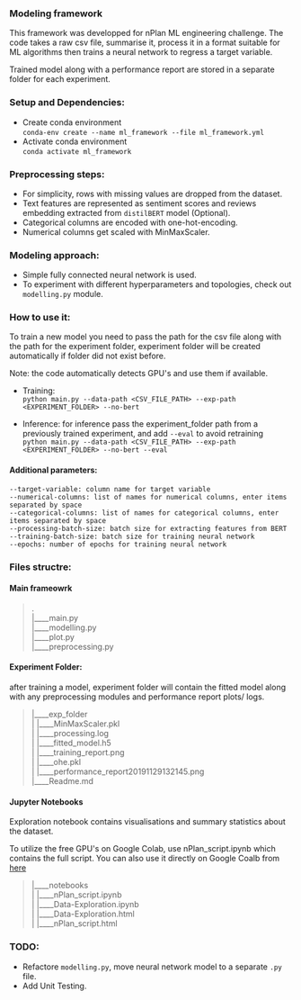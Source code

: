 ### Modeling framework

This framework was developped for nPlan ML engineering challenge. The code takes a raw csv file, summarise it, process it in a format suitable for ML algorithms then trains a neural network to regress a target variable.       

Trained model along with a performance report are stored in a separate folder for each experiment.

### Setup and Dependencies:
- Create conda environment        
`conda-env create --name ml_framework --file ml_framework.yml`
- Activate conda environment        
`conda activate ml_framework`


### Preprocessing steps:       
- For simplicity, rows with missing values are dropped from the dataset.
- Text features are represented as sentiment scores and reviews embedding extracted from `distilBERT` model (Optional).
- Categorical columns are encoded with one-hot-encoding.
- Numerical columns get scaled with MinMaxScaler.



### Modeling approach:
- Simple fully connected neural network is used.
- To experiment with different hyperparameters and topologies, check out `modelling.py` module.




### How to use it:

To train a new model you need to pass the path for the csv file along with the path for the experiment folder, experiment folder will be created automatically if folder did not exist before.

Note: the code automatically detects GPU's and use them if available.

- Training:     
`python main.py --data-path <CSV_FILE_PATH> --exp-path <EXPERIMENT_FOLDER> --no-bert`

- Inference: for inference pass the experiment_folder path from a previously trained experiment, and add `--eval` to avoid retraining        
`python main.py --data-path <CSV_FILE_PATH> --exp-path <EXPERIMENT_FOLDER> --no-bert --eval`

#### Additional parameters:
```
--target-variable: column name for target variable      
--numerical-columns: list of names for numerical columns, enter items separated by space        
--categorical-columns: list of names for categorical columns, enter items separated by space        
--processing-batch-size: batch size for extracting features from BERT        
--training-batch-size: batch size for training neural network
--epochs: number of epochs for training neural network      
```
### Files structre:
#### Main frameowrk
>.      
|____main.py        
|____modelling.py       
|____plot.py        
|____preprocessing.py       

#### Experiment Folder:     
 after training a model, experiment folder will contain the fitted model along with any preprocessing modules and performance report plots/ logs.
>|____exp_folder     
| |____MinMaxScaler.pkl     
| |____processing.log       
| |____fitted_model.h5      
| |____training_report.png      
| |____ohe.pkl      
| |____performance_report20191129132145.png     
|____Readme.md  


#### Jupyter Notebooks
Exploration notebook contains visualisations and summary statistics about the dataset.

To utilize the free GPU's on Google Colab, use nPlan_script.ipynb which contains the full script. You can also use it directly on Google Coalb from [here](https://colab.research.google.com/drive/16JYhwlVzESOGkrieie2eeHqJwHYlcqtu)
>|____notebooks     
| |____nPlan_script.ipynb       
| |____Data-Exploration.ipynb       
| |____Data-Exploration.html        
| |____nPlan_script.html        



### TODO:
- Refactore `modelling.py`, move neural network model to a separate `.py` file.
- Add Unit Testing.
